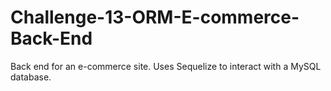 # Challenge-13-ORM-E-commerce-Back-End
Back end for an e-commerce site. Uses Sequelize to interact with a MySQL database.
